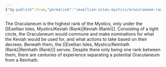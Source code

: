 ```yaml
---
{"dg-publish":true,"permalink":"/exellian-isles-mystics/oraculaneum-rank/"}
---
```


The Oraculaneum is the highest rank of the Mystics, only under the [[Exellian Isles, Mystics/Keviah (Rank)\|Keviah (Rank)]]. Consisting of a tight circle, the Oraculaneum would commune and make nominations for what the Keviah would be used for, and what actions to take based on their decrees. Beneath them, the [[Exellian Isles, Mystics/Reinhath (Rank)\|Reinhath (Rank)]] serves. Despite there only being one rank between them, there are centuries of experience separating a potential Oraculaneum from a Reinhath. 